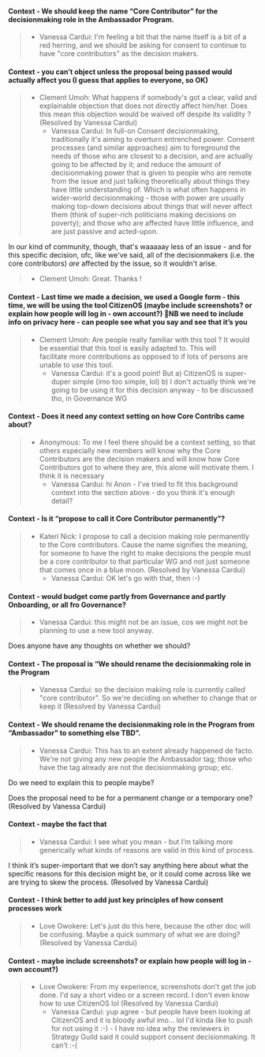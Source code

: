 #### Context - We should keep the name “Core Contributor” for the decisionmaking role in the Ambassador Program.
> * Vanessa Cardui: I'm feeling a bit that the name itself is a bit of a red herring, and we should be asking for consent to continue to have "core contributors" as the decision makers.
> 
#### Context - you can’t object unless the proposal being passed would actually affect you (I guess that applies to everyone, so OK)
> * Clement Umoh: What happens if somebody's got a clear, valid and explainable objection that does not directly affect him/her. Does this mean this objection would be waived off despite its validity ? (Resolved by Vanessa Cardui)
>   - Vanessa Cardui: In full-on Consent decisionmaking, traditionally it's aiming to overturn entrenched power. Consent processes (and similar approaches) aim to foreground the needs of those who are closest to a decision, and are actually going to be affected by it; and reduce the amount of decisionmaking power that is given to people who are remote from the issue and just talking theoretically about things they have little understanding of. Which is what often happens in wider-world decisionmaking - those with power are usually making top-down decisions about things that will never affect them (think of super-rich politicians making decisions on poverty); and those who are affected have little influence, and are just passive and acted-upon.

In our kind of community, though, that's waaaaay less of an issue - and for this specific decision, ofc, like we've said, all of the decisionmakers (i.e. the core contributors) *are* affected by the issue, so it wouldn't arise.
>   - Clement Umoh: Great. Thanks !
> 
#### Context - Last time we made a decision, we used a Google form - this time, we will be using the tool CitizenOS (maybe include screenshots? or explain how people will log in - own account?) NB we need to include info on privacy here - can people see what you say and see that it’s you
> * Clement Umoh: Are people really familiar with this tool ? It would be essential that this tool is easily adapted to. This will facilitate more contributions as opposed to if lots of persons are unable to use this tool.
>   - Vanessa Cardui: it's a good point! But
a) CitizenOS is super-duper simple (imo too simple, lol)
b) I don't actually think we're going to be using it for this decision anyway - to be discussed tho, in Governance WG
> 
#### Context - Does it need any context setting on how Core Contribs came about?
> * Anonymous: To me I feel there should be a context setting, so that others especially new members will know why the Core Contributors are the decision makers and will know how Core Contributors got to where they are, this alone will motivate them. 
I think it is necessary
>   - Vanessa Cardui: hi Anon - I've tried to fit this background context into the section above - do you think it's enough detail?
> 
#### Context - Is it “propose to call it Core Contributor permanently”?
> * Kateri Nick: I propose to call a decision making role permanently to the Core contributors.
Cause the name signifies the meaning, for someone to have the right to make decisions the people must be a core contributor to that particular WG and not just someone that comes once in a blue moon. (Resolved by Vanessa Cardui)
>   - Vanessa Cardui: OK let's go with that, then :-)
> 
#### Context - would budget come partly from Governance and  partly Onboarding, or all fro  Governance?
> * Vanessa Cardui: this might not be an issue, cos we might not be planning to use a new tool anyway. 

Does anyone have any thoughts on whether we should?
> 
#### Context - The proposal is “We should rename the decisionmaking role in the Program
> * Vanessa Cardui: so the decision makiing role is currently called "core contributor".
So we're deciding on whether to change that or keep it (Resolved by Vanessa Cardui)
> 
#### Context - We should rename the decisionmaking role in the Program from “Ambassador” to something else TBD”.
> * Vanessa Cardui: This has to an extent already happened de facto. We're not giving any new people the Ambassador tag; those who have the tag already are not the decisionmaking group; etc. 

Do we need to explain this to people maybe?

Does the proposal need to be for a permanent change or a temporary one? (Resolved by Vanessa Cardui)
> 
#### Context - maybe the fact that
> * Vanessa Cardui: I see what you mean - but I’m talking more generically what kinds of reasons are valid in this kind of process. 

I think it’s super-important that we don’t say anything here about what the specific reasons for this decision might be, or it could come across like we are trying to skew the process. (Resolved by Vanessa Cardui)
> 
#### Context - I think better to add just key principles of how consent processes work
> * Love Owokere: Let's just do this here, because the other doc will be confusing. Maybe a quick summary of what we are doing? (Resolved by Vanessa Cardui)
> 
#### Context - maybe include screenshots? or explain how people will log in - own account?)
> * Love Owokere: From my experience, screenshots don't get the job done. I'd say a short video or a screen record.
I don't even know how to use CitizenOS lol (Resolved by Vanessa Cardui)
>   - Vanessa Cardui: yup agree - but people have been looking at CitizenOS and it is bloody awful imo... lol I'd kinda like to push for not using it :-) - I have no idea why the reviewers in Strategy Guild said it could support consent decisionmaking. It can't :-(
> 
